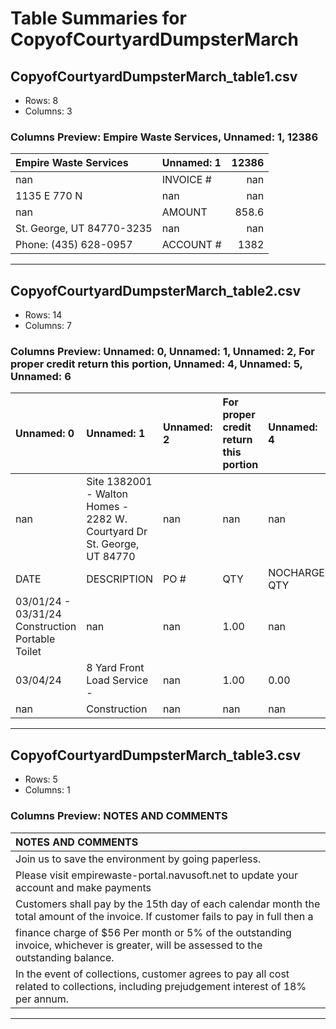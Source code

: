 # Table Summaries for CopyofCourtyardDumpsterMarch

## CopyofCourtyardDumpsterMarch_table1.csv
- Rows: 8
- Columns: 3
### Columns Preview: Empire Waste Services, Unnamed: 1, 12386

| Empire Waste Services     | Unnamed: 1   |   12386 |
|:--------------------------|:-------------|--------:|
| nan                       | INVOICE #    |   nan   |
| 1135 E 770 N              | nan          |   nan   |
| nan                       | AMOUNT       |   858.6 |
| St. George, UT 84770-3235 | nan          |   nan   |
| Phone: (435) 628-0957     | ACCOUNT #    |  1382   |

---
## CopyofCourtyardDumpsterMarch_table2.csv
- Rows: 14
- Columns: 7
### Columns Preview: Unnamed: 0, Unnamed: 1, Unnamed: 2, For proper credit return this portion, Unnamed: 4, Unnamed: 5, Unnamed: 6

| Unnamed: 0                                       | Unnamed: 1                                                              | Unnamed: 2   | For proper credit return this portion   | Unnamed: 4   | Unnamed: 5         | Unnamed: 6   |
|:-------------------------------------------------|:------------------------------------------------------------------------|:-------------|:----------------------------------------|:-------------|:-------------------|:-------------|
| nan                                              | Site 1382001 - Walton Homes - 2282 W. Courtyard Dr St. George, UT 84770 | nan          | nan                                     | nan          | nan                | nan          |
| DATE                                             | DESCRIPTION                                                             | PO #         | QTY                                     | NOCHARGE QTY | UNIT RATE          | TOTAL        |
| 03/01/24 - 03/31/24 Construction Portable Toilet | nan                                                                     | nan          | 1.00                                    | nan          | $ 125.00 per month | 125.00       |
| 03/04/24                                         | 8 Yard Front Load Service -                                             | nan          | 1.00                                    | 0.00         | $ 134.00 each      | 134.00       |
| nan                                              | Construction                                                            | nan          | nan                                     | nan          | nan                | nan          |

---
## CopyofCourtyardDumpsterMarch_table3.csv
- Rows: 5
- Columns: 1
### Columns Preview: NOTES AND COMMENTS

| NOTES AND COMMENTS                                                                                                                     |
|:---------------------------------------------------------------------------------------------------------------------------------------|
| Join us to save the environment by going paperless.                                                                                    |
| Please visit empirewaste-portal.navusoft.net to update your account and make payments                                                  |
| Customers shall pay by the 15th day of each calendar month the total amount of the invoice. If customer fails to pay in full then a    |
| finance charge of $56 Per month or 5% of the outstanding invoice, whichever is greater, will be assessed to the outstanding balance.   |
| In the event of collections, customer agrees to pay all cost related to collections, including prejudgement interest of 18% per annum. |

---